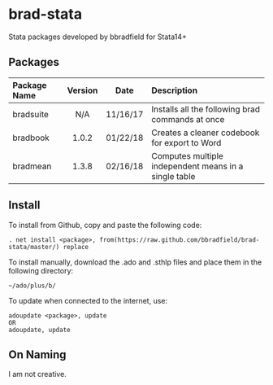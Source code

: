 # brad-stata
Stata packages developed by bbradfield for Stata14+

## Packages
| Package Name | Version | Date     | Description                                           |
|:-------------|:-------:|:--------:|:------------------------------------------------------|
| bradsuite    | N/A     | 11/16/17 | Installs all the following brad commands at once      |
| bradbook     | 1.0.2   | 01/22/18 | Creates a cleaner codebook for export to Word         |
| bradmean     | 1.3.8   | 02/16/18 | Computes multiple independent means in a single table |


## Install
To install from Github, copy and paste the following code:
```
. net install <package>, from(https://raw.github.com/bbradfield/brad-stata/master/) replace
```
To install manually, download the .ado and .sthlp files and place them in the following directory:
```
~/ado/plus/b/
```
To update when connected to the internet, use:
```
adoupdate <package>, update
OR
adoupdate, update
```

## On Naming

I am not creative.
